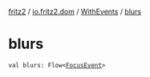 [fritz2](../../index.md) / [io.fritz2.dom](../index.md) / [WithEvents](index.md) / [blurs](./blurs.md)

# blurs

`val blurs: Flow<`[`FocusEvent`](https://kotlinlang.org/api/latest/jvm/stdlib/org.w3c.dom.events/-focus-event/index.html)`>`
